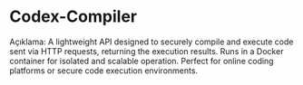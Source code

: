 # Codex-Compiler
Açıklama: A lightweight API designed to securely compile and execute code sent via HTTP requests, returning the execution results. Runs in a Docker container for isolated and scalable operation. Perfect for online coding platforms or secure code execution environments.
